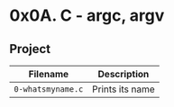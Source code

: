 # 0x0A. C - argc, argv

## Project 

| Filename | Description |
| -------- | ----------- |
| `0-whatsmyname.c` | Prints its name |
